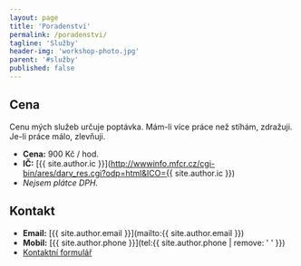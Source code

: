 ```yaml
---
layout: page
title: 'Poradenství'
permalink: /poradenstvi/
tagline: 'Služby'
header-img: 'workshop-photo.jpg'
parent: '#služby'
published: false
---
```


## Cena

Cenu mých služeb určuje poptávka.
Mám-li více práce než stíhám, zdražuji.
Je-li práce málo, zlevňuji.

- **Cena:** 900 Kč / hod.
- **IČ:** [{{ site.author.ic }}](http://wwwinfo.mfcr.cz/cgi-bin/ares/darv_res.cgi?odp=html&ICO={{ site.author.ic }})
- *Nejsem plátce DPH.*

## Kontakt

- **Email:** [{{ site.author.email }}](mailto:{{ site.author.email }})
- **Mobil:** [{{ site.author.phone }}](tel:{{ site.author.phone | remove: ' ' }})
- [Kontaktní formulář](/#kontakt)
